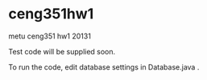 ceng351hw1
==========

metu ceng351 hw1 20131

Test code will be supplied soon.

To run the code, edit database settings in Database.java .
